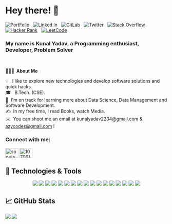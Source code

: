 # Hey there! :wave:

[![PortFolio](https://img.shields.io/badge/-PortFolio-B7472A?style=flat-informational&logo=codacy&logoColor=white)](https://kunalyadav19.github.io/) &nbsp; 
[![Linked In](https://img.shields.io/badge/-LinkedIn-blue?style=flat-informational&logo=linkedin&logoColor=white)](https://www.linkedin.com/in//) &nbsp; 
[![GitLab](https://img.shields.io/badge/-GitLab-330F63?style=flat-informational&logo=gitlab&logoColor=white)](https://gitlab.com/) &nbsp; 
[![Twitter](https://img.shields.io/badge/-Twitter-1DA1F2?style=flat-informational&logo=twitter&logoColor=white)](https://twitter.com/) &nbsp; 
[![Stack Overflow](https://img.shields.io/badge/-Stackoverflow-F48024?style=flat-informational&logo=stackoverflow&logoColor=white)](https://stackoverflow.com/users/) &nbsp; 
[![Hacker Rank](https://img.shields.io/badge/-HackerRank-2ec866?style=flat-informational&logo=hackerrank&logoColor=white)](https://www.hackerrank.com/) &nbsp; 
[![LeetCode](https://img.shields.io/badge/-LeetCode-FF8C00?style=flat-informational&logo=leetcode&logoColor=white)](https://leetcode.com//) &nbsp; 

### My name is Kunal Yadav, a Programming enthusiast, Developer, Problem Solver
<br>

**👨🏻‍💻 &nbsp;About Me**

💡 &nbsp;&nbsp;I like to explore new technologies and develop software solutions and quick hacks.\
🎓 &nbsp; B.Tech. (CSE).\
🌱 &nbsp;I'm on track for learning more about Data Science, Data Management and Software Development.\
✍️ &nbsp;In my free time, I read Books, watch Media.\
✉️ &nbsp;You can shoot me an email at kunalyadav2234@gmail.com & azycodes@gmail.com !

<h3 align="left">Connect with me:</h3>
<p align="left">
<a href="https://instagram.com/vibes.kunal" target="blank"><img align="center" src="https://raw.githubusercontent.com/rahuldkjain/github-profile-readme-generator/master/src/images/icons/Social/instagram.svg" alt="sonujana.ig" height="30" width="40" /></a>
<a href="https://discord.gg/stfu.azy" target="blank"><img align="center" src="https://raw.githubusercontent.com/rahuldkjain/github-profile-readme-generator/master/src/images/icons/Social/discord.svg" alt="1070619070468214824" height="30" width="40" /></a>
</p>



## 🔧 Technologies & Tools
<p align='center'>
  <a href="https://github.com/azycodez"><img src="https://img.shields.io/badge/Code-Python-informational?style=flat&logo=python&logoColor=white&color=2bbc8a"/></a>
  <a href="https://github.com/azycodez"><img src="https://img.shields.io/badge/Code-CPP-informational?style=flat&logo=c&logoColor=white&color=2bbc8a"/></a>
  <a href="https://github.com/azycodez"><img src="https://img.shields.io/badge/Code-JavaScript-informational?style=flat&logo=javascript&logoColor=white&color=2bbc8a"/></a>
  <a href="https://github.com/azycodez"><img src="https://img.shields.io/badge/Code-HTML-informational?style=flat&logo=html5&logoColor=white&color=2bbc8a"/></a>
  <a href="https://github.com/azycodez"><img src="https://img.shields.io/badge/Code-CSS-informational?style=flat&logo=css3&logoColor=white&color=2bbc8a"/></a>
  <a href="https://github.com/azycodez"><img src="https://img.shields.io/badge/Code-React%20Js-informational?style=flat&logo=react&logoColor=white&color=2bbc8a"/></a>
  <a href="https://github.com/azycodez"><img src="https://img.shields.io/badge/Code-Django-informational?style=flat&logo=django&logoColor=white&color=2bbc8a"/></a>
  <a href="https://github.com/azycodez"><img src="https://img.shields.io/badge/Code-Flutter-informational?style=flat&logo=flutter&logoColor=white&color=2bbc8a"/></a>
  <a href="https://github.com/azycodez"><img src="https://img.shields.io/badge/Code-Dart-informational?style=flat&logo=dart&logoColor=white&color=2bbc8a"/></a>
  <a href="https://github.com/azycodez"><img src="https://img.shields.io/badge/Code-Google%20Cloud%20Storage-informational?style=flat&logo=googlecloud&logoColor=white&color=2bbc8a"/></a>
  <a href="https://github.com/azycodez"><img src="https://img.shields.io/badge/Code-Docker-informational?style=flat&logo=docker&logoColor=white&color=2bbc8a"/></a>
  <a href="https://github.com/azycodez"><img src="https://img.shields.io/badge/Code-Arduino-informational?style=flat&logo=arduino&logoColor=white&color=2bbc8a"/></a>
  <a href="https://github.com/azycodez"><img src="https://img.shields.io/badge/Code-Pycharm-informational?style=flat&logo=pycharm&logoColor=white&color=2bbc8a"/></a>
  <a href="https://github.com/azycodez"><img src="https://img.shields.io/badge/Code-Visual%20Studio%20Code-informational?style=flat&logo=visual-studio-code&logoColor=white&color=2bbc8a"/></a>
  <a href="https://github.com/azycodez"><img src="https://img.shields.io/badge/Code-Adobe%20Photoshop-informational?style=flat&logo=adobe-photoshop&logoColor=white&color=2bbc8a"/></a>
  <a href="https://github.com/azycodez"><img src="https://img.shields.io/badge/Code-Figma-informational?style=flat&logo=figma&logoColor=white&color=2bbc8a"/></a>
  <a href="https://github.com/azycodez"><img src="https://img.shields.io/badge/Code-Adobe Illustrator-informational?style=flat&logo=Adobe Illustrator&logoColor=white&color=2bbc8a"/></a>
  
</p>


## &#x1f4c8; GitHub Stats
<a href="https://github.com/kunalyadav19">
  <img align="center" src="https://github-readme-stats.vercel.app/api/top-langs/?username=kunalyadav19&layout=compact&theme=radical&&langs_count=8" />
</a>
<a href="https://github.com/kunalyadav19">
  <img align="center" src="https://github-readme-stats.vercel.app/api?username=kunalyadav19&theme=radical" />
</a>
